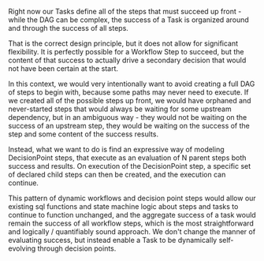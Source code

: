 Right now our Tasks define all of the steps that must succeed up front - while the DAG can be complex, the success of a Task is organized around and through the success of all steps.

That is the correct design principle, but it does not allow for significant flexibility. It is perfectly possible for a Workflow Step to succeed, but the content of that success to actually drive a secondary decision that would not have been certain at the start.

In this context, we would very intentionally want to avoid creating a full DAG of steps to begin with, because some paths may never need to execute. If we created all of the possible steps up front, we would have orphaned and never-started steps that would always be waiting for some upstream dependency, but in an ambiguous way - they would not be waiting on the success of an upstream step, they would be waiting on the success of the step and some content of the success results.

Instead, what we want to do is find an expressive way of modeling DecisionPoint steps, that execute as an evaluation of N parent steps both success and results. On execution of the DecisionPoint step, a specific set of declared child steps can then be created, and the execution can continue.

This pattern of dynamic workflows and decision point steps would allow our existing sql functions and state machine logic about steps and tasks to continue to function unchanged, and the aggregate success of a task would remain the success of all workflow steps, which is the most straightforward and logically / quantifiably sound approach. We don't change the manner of evaluating success, but instead enable a Task to be dynamically self-evolving through decision points.
